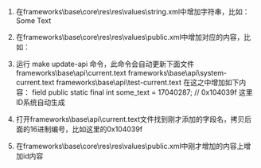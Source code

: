 1. 在frameworks\base\core\res\res\values\string.xml中增加字符串，比如：
   Some Text

2. 在frameworks\base\core\res\res\values\public.xml中增加对应的内容，比如：

3. 运行 make update-api 命令，此命令会自动更新下面文件
   frameworks\base\api\current.text
   frameworks\base\api\system-current.text
   frameworks\base\api\test-current.text
   在这之中增加如下内容：
   field public static final int some_text = 17040287; // 0x104039f 这里ID系统自动生成

4. 打开frameworks\base\api\current.text文件找到刚才添加的字段名，拷贝后面的16进制编号，比如这里的0x104039f
5. 在frameworks\base\core\res\res\values\public.xml中刚才增加的内容上增加id内容